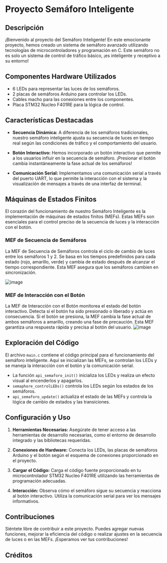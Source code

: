 # Proyecto Semáforo Inteligente



## Descripción

¡Bienvenido al proyecto del Semáforo Inteligente! En este emocionante proyecto, hemos creado un sistema de semáforo avanzado utilizando tecnologías de microcontroladores y programación en C. Este semáforo no es solo un sistema de control de tráfico básico, ¡es inteligente y receptivo a su entorno!

## Componentes Hardware Utilizados

- 6 LEDs para representar las luces de los semáforos.
- 2 placas de semáforos Arduino para controlar los LEDs.
- Cables macho para las conexiones entre los componentes.
- Placa STM32 Nucleo F401RE para la lógica de control.

## Características Destacadas

- **Secuencia Dinámica:** A diferencia de los semáforos tradicionales, nuestro semáforo inteligente ajusta su secuencia de luces en tiempo real según las condiciones de tráfico y el comportamiento del usuario.

- **Botón Interactivo:** Hemos incorporado un botón interactivo que permite a los usuarios influir en la secuencia de semáforo. ¡Presionar el botón cambia instantáneamente la fase actual de los semáforos!

- **Comunicación Serial:** Implementamos una comunicación serial a través del puerto UART, lo que permite la interacción con el sistema y la visualización de mensajes a través de una interfaz de terminal.

## Máquinas de Estados Finitos

El corazón del funcionamiento de nuestro Semáforo Inteligente es la implementación de máquinas de estados finitos (MEFs). Estas MEFs son esenciales para el control preciso de la secuencia de luces y la interacción con el botón. 

### MEF de Secuencia de Semáforos

La MEF de Secuencia de Semáforos controla el ciclo de cambio de luces entre los semáforos 1 y 2. Se basa en los tiempos predefinidos para cada estado (rojo, amarillo, verde) y cambia de estado después de alcanzar el tiempo correspondiente. Esta MEF asegura que los semáforos cambien en sincronización.

![image](https://github.com/Kzamudioq/PdM_workspace/assets/138271936/1ace1c23-2724-49d4-a5f1-a8eef378a4f7)


### MEF de Interacción con el Botón

La MEF de Interacción con el Botón monitorea el estado del botón interactivo. Detecta si el botón ha sido presionado o liberado y actúa en consecuencia. Si el botón se presiona, la MEF cambia la fase actual de ambos semáforos a amarillo, creando una fase de precaución. Esta MEF garantiza una respuesta rápida y precisa al botón del usuario.
![image](https://github.com/Kzamudioq/PdM_workspace/assets/138271936/1bc0ee31-5680-4248-9bb3-918cf02ebd3f)


## Exploración del Código

El archivo `main.c` contiene el código principal para el funcionamiento del semáforo inteligente. Aquí se inicializan las MEFs, se controlan los LEDs y se maneja la interacción con el botón y la comunicación serial.

- La función `api_semaforo_init()` inicializa los LEDs y realiza un efecto visual al encenderlos y apagarlos.
- `semaphore_controlLEDs()` controla los LEDs según los estados de los semáforos.
- `api_semaforo_update()` actualiza el estado de las MEFs y controla la lógica de cambio de estados y las transiciones.

## Configuración y Uso

1. **Herramientas Necesarias:** Asegúrate de tener acceso a las herramientas de desarrollo necesarias, como el entorno de desarrollo integrado y las bibliotecas requeridas.

2. **Conexiones de Hardware:** Conecta los LEDs, las placas de semáforos Arduino y el botón según el esquema de conexiones proporcionado en el proyecto.

3. **Cargar el Código:** Carga el código fuente proporcionado en tu microcontrolador STM32 Nucleo F401RE utilizando las herramientas de programación adecuadas.

4. **Interacción:** Observa cómo el semáforo sigue su secuencia y reacciona al botón interactivo. Utiliza la comunicación serial para ver los mensajes informativos.

## Contribuciones

Siéntete libre de contribuir a este proyecto. Puedes agregar nuevas funciones, mejorar la eficiencia del código o realizar ajustes en la secuencia de luces o en las MEFs. ¡Esperamos ver tus contribuciones!

## Créditos

